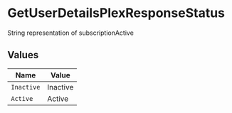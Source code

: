 # GetUserDetailsPlexResponseStatus

String representation of subscriptionActive


## Values

| Name       | Value      |
| ---------- | ---------- |
| `Inactive` | Inactive   |
| `Active`   | Active     |